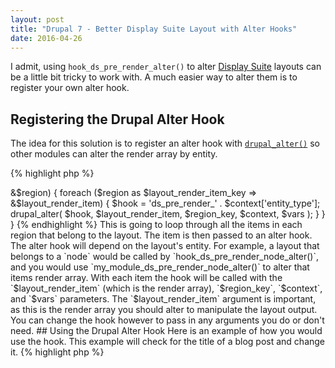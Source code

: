 ```yaml
---
layout: post
title: "Drupal 7 - Better Display Suite Layout with Alter Hooks"
date: 2016-04-26
---
```

I admit, using `hook_ds_pre_render_alter()` to alter [Display Suite](https://www.drupal.org/project/ds) layouts can be
a little bit tricky to work with. A much easier way to alter them is to register
your own alter hook. 

## Registering the Drupal Alter Hook

The idea for this solution is to register an alter hook with [`drupal_alter()`](https://api.drupal.org/api/drupal/includes!module.inc/function/drupal_alter/7.x)
so other modules can alter the render array by entity.

{% highlight php %}
<?php

/**
 * Extends hook_ds_pre_render_alter().
 *
 * Creates the ability to alter items in the DS layout render array by entity.
 *
 * @param $layout_render_array
 *   The render array
 * @param $context
 *   An array with the context that is being rendered. Available keys are
 *   - entity
 *   - entity_type
 *   - bundle
 *   - view_mode
 * @param array $vars
 *   All variables available for render. You can use this to add css classes.
 */
function my_module_ds_pre_render_alter(&$layout_render_array, $context, &$vars) {
  foreach ($layout_render_array as $region_key => &$region) {
    foreach ($region as $layout_render_item_key => &$layout_render_item) {
      $hook = 'ds_pre_render_' . $context['entity_type'];
      drupal_alter(
        $hook,
        $layout_render_item,
        $region_key,
        $context,
        $vars
      );
    }
  }
}
{% endhighlight %}

This is going to loop through all the items in each region that belong to the
layout. The item is then passed to an alter hook. The alter hook will depend on
the layout's entity. For example, a layout that belongs to a `node` would be 
called by `hook_ds_pre_render_node_alter()`, and you would use `my_module_ds_pre_render_node_alter()`
to alter that items render array.

With each item the hook will be called with the `$layout_render_item`
(which is the render array), `$region_key`, `$context`, and `$vars` parameters. 
The `$layout_render_item` argument is important, as this is the render array you
should alter to manipulate the layout output. You can change the hook however to
pass in any arguments you do or don't need.

## Using the Drupal Alter Hook

Here is an example of how you would use the hook. This example will check for
the title of a blog post and change it.

{% highlight php %}
<?php

/**
 * Implements hook_ds_pre_render_node_alter().
 *
 * @param $layout_render_item
 * @param $region_key
 * @param $context
 * @param $vars
 */
function my_module_ds_pre_render_node_alter(&$layout_render_item, $region_key, $context, &$vars) {
  if ('blog_post' == $context['bundle']) {
    if (isset($layout_render_item['#field_name']) && 'title' == $layout_render_item['#field_name']) {
      $layout_render_item[0]['#markup'] = t('My New Title');
    }
  }
}
{% endhighlight %}

Obviously this example may not be a very idealistic use case, but it's simple
enough for you to get the idea of what it does.